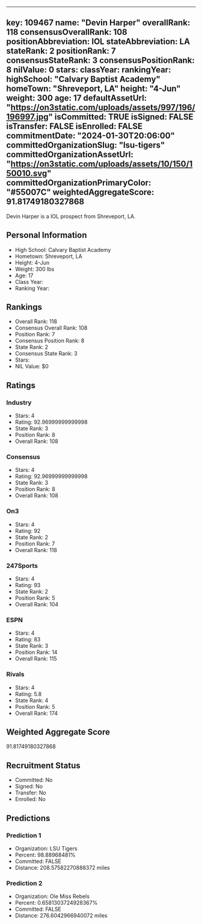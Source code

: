 ---
  key: 109467
  name: "Devin Harper"
  overallRank: 118
  consensusOverallRank: 108
  positionAbbreviation: IOL
  stateAbbreviation: LA
  stateRank: 2
  positionRank: 7
  consensusStateRank: 3
  consensusPositionRank: 8
  nilValue: 0
  stars: 
  classYear: 
  rankingYear: 
  highSchool: "Calvary Baptist Academy"
  homeTown: "Shreveport, LA"
  height: "4-Jun"
  weight: 300
  age: 17
  defaultAssetUrl: "https://on3static.com/uploads/assets/997/196/196997.jpg"
  isCommitted: TRUE
  isSigned: FALSE
  isTransfer: FALSE
  isEnrolled: FALSE
  commitmentDate: "2024-01-30T20:06:00"
  committedOrganizationSlug: "lsu-tigers"
  committedOrganizationAssetUrl: "https://on3static.com/uploads/assets/10/150/150010.svg"
  committedOrganizationPrimaryColor: "#55007C"
  weightedAggregateScore: 91.81749180327868
  ---
  
  Devin Harper is a IOL prospect from Shreveport, LA.
  
  ## Personal Information
  - High School: Calvary Baptist Academy
  - Hometown: Shreveport, LA
  - Height: 4-Jun
  - Weight: 300 lbs
  - Age: 17
  - Class Year: 
  - Ranking Year: 
  
  ## Rankings
  - Overall Rank: 118
  - Consensus Overall Rank: 108
  - Position Rank: 7
  - Consensus Position Rank: 8
  - State Rank: 2
  - Consensus State Rank: 3
  - Stars: 
  - NIL Value: $0
  
  ## Ratings
  
  ### Industry
  - Stars: 4
  - Rating: 92.96999999999998
  - State Rank: 3
  - Position Rank: 8
  - Overall Rank: 108
  
  ### Consensus
  - Stars: 4
  - Rating: 92.96999999999998
  - State Rank: 3
  - Position Rank: 8
  - Overall Rank: 108
  
  ### On3
  - Stars: 4
  - Rating: 92
  - State Rank: 2
  - Position Rank: 7
  - Overall Rank: 118
  
  ### 247Sports
  - Stars: 4
  - Rating: 93
  - State Rank: 2
  - Position Rank: 5
  - Overall Rank: 104
  
  ### ESPN
  - Stars: 4
  - Rating: 83
  - State Rank: 3
  - Position Rank: 14
  - Overall Rank: 115
  
  ### Rivals
  - Stars: 4
  - Rating: 5.8
  - State Rank: 4
  - Position Rank: 5
  - Overall Rank: 174
  
  ## Weighted Aggregate Score
  91.81749180327868
  
  ## Recruitment Status
  - Committed: No
  - Signed: No
  - Transfer: No
  - Enrolled: No
  
  
  
  ## Predictions
  
  ### Prediction 1
  - Organization: LSU Tigers
  - Percent: 98.88968481%
  - Committed: FALSE
  - Distance: 208.57582270888372 miles
  
  ### Prediction 2
  - Organization: Ole Miss Rebels
  - Percent: 0.6581303724928367%
  - Committed: FALSE
  - Distance: 276.6042966940072 miles
  